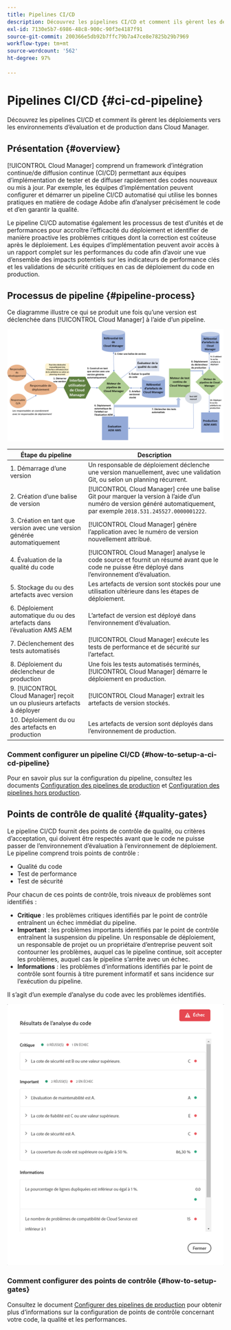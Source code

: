 ```yaml
---
title: Pipelines CI/CD
description: Découvrez les pipelines CI/CD et comment ils gèrent les déploiements vers les environnements d’évaluation et de production dans Cloud Manager.
exl-id: 7130e5b7-6986-48c8-900c-90f3e4187f91
source-git-commit: 200366e5db92b7ffc79b7a47ce8e7825b29b7969
workflow-type: tm+mt
source-wordcount: '562'
ht-degree: 97%

---
```



# Pipelines CI/CD {#ci-cd-pipeline}

Découvrez les pipelines CI/CD et comment ils gèrent les déploiements vers les environnements d’évaluation et de production dans Cloud Manager.

## Présentation {#overview}

[!UICONTROL Cloud Manager] comprend un framework d’intégration continue/de diffusion continue (CI/CD) permettant aux équipes d’implémentation de tester et de diffuser rapidement des codes nouveaux ou mis à jour. Par exemple, les équipes d’implémentation peuvent configurer et démarrer un pipeline CI/CD automatisé qui utilise les bonnes pratiques en matière de codage Adobe afin d’analyser précisément le code et d’en garantir la qualité.

Le pipeline CI/CD automatise également les processus de test d’unités et de performances pour accroître l’efficacité du déploiement et identifier de manière proactive les problèmes critiques dont la correction est coûteuse après le déploiement. Les équipes d’implémentation peuvent avoir accès à un rapport complet sur les performances du code afin d’avoir une vue d’ensemble des impacts potentiels sur les indicateurs de performance clés et les validations de sécurité critiques en cas de déploiement du code en production.

## Processus de pipeline {#pipeline-process}

Ce diagramme illustre ce qui se produit une fois qu’une version est déclenchée dans [!UICONTROL Cloud Manager] à l’aide d’un pipeline.

![Processus de pipeline](/help/assets/screen_shot_2018-05-30at82457pm.png)

| Étape du pipeline | Description |
|---|---|
| 1. Démarrage d’une version | Un responsable de déploiement déclenche une version manuellement, avec une validation Git, ou selon un planning récurrent. |
| 2. Création d’une balise de version | [!UICONTROL Cloud Manager] crée une balise Git pour marquer la version à l’aide d’un numéro de version généré automatiquement, par exemple `2018.531.245527.0000001222`. |
| 3. Création en tant que version avec une version générée automatiquement | [!UICONTROL Cloud Manager] génère l’application avec le numéro de version nouvellement attribué. |
| 4. Évaluation de la qualité du code | [!UICONTROL Cloud Manager] analyse le code source et fournit un résumé avant que le code ne puisse être déployé dans l’environnement d’évaluation. |
| 5. Stockage du ou des artefacts avec version | Les artefacts de version sont stockés pour une utilisation ultérieure dans les étapes de déploiement. |
| 6. Déploiement automatique du ou des artefacts dans l’évaluation AMS AEM | L’artefact de version est déployé dans l’environnement d’évaluation. |
| 7. Déclenchement des tests automatisés | [!UICONTROL Cloud Manager] exécute les tests de performance et de sécurité sur l’artefact. |
| 8. Déploiement du déclencheur de production | Une fois les tests automatisés terminés, [!UICONTROL Cloud Manager] démarre le déploiement en production. |
| 9. [!UICONTROL Cloud Manager] reçoit un ou plusieurs artefacts à déployer | [!UICONTROL Cloud Manager] extrait les artefacts de version stockés. |
| 10. Déploiement du ou des artefacts en production | Les artefacts de version sont déployés dans l’environnement de production. |

### Comment configurer un pipeline CI/CD {#how-to-setup-a-ci-cd-pipeline}

Pour en savoir plus sur la configuration du pipeline, consultez les documents [Configuration des pipelines de production](/help/using/production-pipelines.md) et [Configuration des pipelines hors production](/help/using/non-production-pipelines.md).

## Points de contrôle de qualité {#quality-gates}

Le pipeline CI/CD fournit des points de contrôle de qualité, ou critères d’acceptation, qui doivent être respectés avant que le code ne puisse passer de l’environnement d’évaluation à l’environnement de déploiement. Le pipeline comprend trois points de contrôle :

* Qualité du code
* Test de performance
* Test de sécurité

Pour chacun de ces points de contrôle, trois niveaux de problèmes sont identifiés :

* **Critique** : les problèmes critiques identifiés par le point de contrôle entraînent un échec immédiat du pipeline.
* **Important** : les problèmes importants identifiés par le point de contrôle entraînent la suspension du pipeline. Un responsable de déploiement, un responsable de projet ou un propriétaire d’entreprise peuvent soit contourner les problèmes, auquel cas le pipeline continue, soit accepter les problèmes, auquel cas le pipeline s’arrête avec un échec.
* **Informations** : les problèmes d’informations identifiés par le point de contrôle sont fournis à titre purement informatif et sans incidence sur l’exécution du pipeline.

Il s’agit d’un exemple d’analyse du code avec les problèmes identifiés.

![Exemple d’analyse de code](/help/assets/quality-gate-failed.png)

### Comment configurer des points de contrôle {#how-to-setup-gates}

Consultez le document [Configurer des pipelines de production](/help/using/production-pipelines.md) pour obtenir plus d’informations sur la configuration de points de contrôle concernant votre code, la qualité et les performances.
